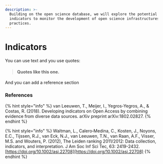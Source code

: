 ```yaml
---
description: >-
  Building on the open science database, we will explore the potential of robust
  indicators to monitor the development of open science infrastructures and
  practices.
---
```


# Indicators

You can use text and you use quotes:

> #### Quotes like this one.

And you can add a reference section

### References

{% hint style="info" %}
van Leeuwen, T., Meijer, I., Yegros-Yegros, A., & Costas, R. \(2018\). Developing indicators on Open Access by combining evidence from diverse data sources. arXiv preprint arXiv:1802.02827.
{% endhint %}

{% hint style="info" %}
Waltman, L., Calero‐Medina, C., Kosten, J., Noyons, E.C., Tijssen, R.J., van Eck, N.J., van Leeuwen, T.N., van Raan, A.F., Visser, M.S. and Wouters, P. \(2012\), The Leiden ranking 2011/2012: Data collection, indicators, and interpretation. J Am Soc Inf Sci Tec, 63: 2419-2432. [https://doi.org/10.1002/asi.22708](https://doi.org/10.1002/asi.22708)
{% endhint %}

